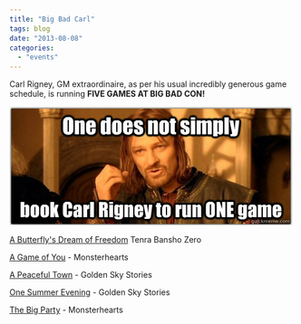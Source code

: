 ```yaml
---
title: "Big Bad Carl"
tags: blog
date: "2013-08-08"
categories: 
  - "events"
---
```


Carl Rigney, GM extraordinaire, as per his usual incredibly generous game schedule, is running **FIVE GAMES AT BIG BAD CON!**

[![one does not simply carl rigney](/images/one-does-not-simply-carl-rigney.png)](http://www.bigbadcon.com/wp-content/uploads/2012/06/one-does-not-simply-carl-rigney.png)

[A Butterfly's Dream of Freedom](http://www.bigbadcon.com/events/a-butterflys-dream-of-freedom/ "A Butterfly's Dream of Freedom") Tenra Bansho Zero

[A Game of You](http://www.bigbadcon.com/events/a-game-of-you/ "A Game of You") - Monsterhearts

[A Peaceful Town](http://www.bigbadcon.com/events/a-peaceful-town/ "A Peaceful Town") - Golden Sky Stories

[One Summer Evening](http://www.bigbadcon.com/events/one-summer-evening/ "One Summer Evening") - Golden Sky Stories

[The Big Party](http://www.bigbadcon.com/events/the-big-party/ "The Big Party") - Monsterhearts
